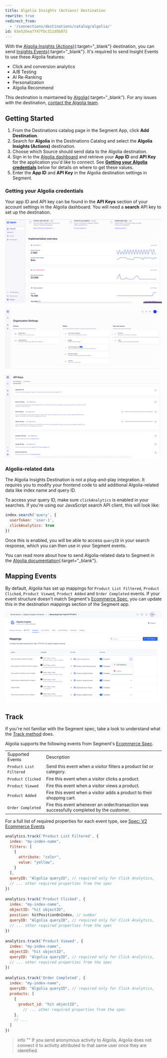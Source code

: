 ```yaml
---
title: Algolia Insights (Actions) Destination
rewrite: true
redirect_from:
  - '/connections/destinations/catalog/algolia/'
id: 63e52bea7747fbc311d5b872
---
```

With the [Algolia Insights (Actions)](https://www.algolia.com/products/analytics/){:target="_blank"}  destination, you can send [Insights Events](https://www.algolia.com/doc/guides/sending-events/getting-started/){:target="_blank"}. It's required to send Insight Events to use these Algolia features: 

- Click and conversion analytics
- A/B Testing
- AI Re-Ranking
- Personalization
- Algolia Recommend

This destination is maintained by [Algolia](https://www.algolia.com/){:target="_blank”}. For any issues with the destination, [contact the Algolia team](mailto:hey@algolia.com).

## Getting Started

1. From the Destinations catalog page in the Segment App, click **Add Destination**.
2. Search for **Algolia** in the Destinations Catalog and select the **Algolia Insights (Actions)** destination.
3. Choose which Source should send data to the Algolia destination.
4. Sign in to the [Algolia dashboard](https://dashboard.algolia.com/users/sign_in) and retrieve your **App ID** and **API Key** for the application you'd like to connect. See **[Getting your Algolia credentials](#getting-your-algolia-credentials)** below for details on where to get these values.
5. Enter the **App ID** and **API Key** in the Algolia destination settings in Segment.

### Getting your Algolia credentials

Your app ID and API key can be found in the **API Keys** section of your account settings in the Algolia dashboard. You will need a **search** API key to set up the destination.

![Dashboard Settings](images/algolia_dashboard_settings.png)

![Settings Menu](images/algolia_settings_menu.png)

![Api Keys](images/algolia_api_keys.png)

### Algolia-related data

The Algolia Insights Destination is not a plug-and-play integration. It requires you to modify your frontend code to add additional Algolia-related data like index name and query ID.

To access your query ID, make sure `clickAnalytics` is enabled in your searches. If you're using our JavaScript search API client, this will look like:

```js
index.search('query', {
  userToken: 'user-1',
  clickAnalytics: true
})
``` 

Once this is enabled, you will be able to access `queryID` in your search response, which you can then use in your Segment events.

You can read more about how to send Algolia-related data to Segment in the [Algolia documentation](https://www.algolia.com/doc/guides/sending-events/connectors/segment/#augment-your-segment-events-with-algolia-related-data){:target="_blank”}.

## Mapping Events

By default, Algolia has set up mappings for `Product List Filtered`, `Product Clicked`, `Product Viewed`, `Product Added` and `Order Completed` events. If your event structure doesn't match Segment's [Ecommerce Spec](/docs/connections/spec/ecommerce/v2/), you can update this in the destination mappings section of the Segment app.

![Mappings Tab](images/mappings_tab.png)

## Track

If you're not familiar with the Segment spec, take a look to understand what the [Track method](/docs/connections/spec/track/) does.

Algolia supports the following events from Segment's [Ecommerce Spec](/docs/connections/spec/ecommerce/v2/).

<table>
  <tr>
    <td>Supported Events</td>
    <td>Description</td>
  </tr>
  <tr>
    <td><code>Product List Filtered</code></td>
    <td>Send this event when a visitor filters a product list or category.</td>
  </tr>
  <tr>
    <td><code>Product Clicked</code></td>
    <td>Fire this event when a visitor clicks a product.</td>
  </tr>
  <tr>
    <td><code>Product Viewed</code></td>
    <td>Fire this event when a visitor views a product.</td>
  </tr>
  <tr>
    <td><code>Product Added</code></td>
    <td>Fire this event when a visitor adds a product to their shopping cart.</td>
  </tr>
  <tr>
    <td><code>Order Completed</code></td>
    <td>Fire this event whenever an order/transaction was successfully completed by the customer.</td>
  </tr>
</table>

For a full list of required properties for each event type, see [Spec: V2 Ecommerce Events](/docs/connections/spec/ecommerce/v2/)

```js
analytics.track('Product List Filtered', {
  index: "my-index-name",
  filters: [
    {
      attribute: "color",
      value: "yellow",
    }
  ],
  queryID: "Algolia queryID", // required only for Click Analytics,
  // ... other required properties from the spec
})

analytics.track('Product Clicked', {
  index: "my-index-name",
  objectID: "hit objectID",
  position: hitPositionOnIndex, // number
  queryID: "Algolia queryID", // required only for Click Analytics,
  // ... other required properties from the spec
})

analytics.track('Product Viewed', {
  index: "my-index-name",
  objectID: "hit objectID",
  queryID: "Algolia queryID", // required only for Click Analytics,
  // ... other required properties from the spec
})

analytics.track('Order Completed', {
  index: "my-index-name",
  queryID: "Algolia queryID", // required only for Click Analytics,
  products: [
    {
      product_id: "hit objectID",
        // ... other required properties from the spec
    },
    // ...
  ]
})
```

> info ""
> If you send anonymous activity to Algolia, Algolia does not connect it to activity attributed to that same user once they are identified.
